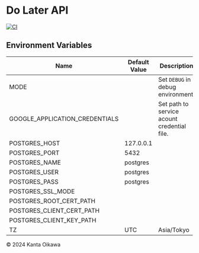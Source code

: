 # Do Later API

[![CI](https://github.com/kantacky/dolater-api/actions/workflows/ci.yaml/badge.svg)](https://github.com/kantacky/dolater-api/actions/workflows/ci.yaml)

## Environment Variables

| Name                           | Default Value | Description                                 |
| ------------------------------ | ------------- | ------------------------------------------- |
| MODE                           |               | Set `DEBUG` in debug environment.           |
| GOOGLE_APPLICATION_CREDENTIALS |               | Set path to service acount credential file. |
| POSTGRES_HOST                  | 127.0.0.1     |                                             |
| POSTGRES_PORT                  | 5432          |                                             |
| POSTGRES_NAME                  | postgres      |                                             |
| POSTGRES_USER                  | postgres      |                                             |
| POSTGRES_PASS                  | postgres      |                                             |
| POSTGRES_SSL_MODE              |               |                                             |
| POSTGRES_ROOT_CERT_PATH        |               |                                             |
| POSTGRES_CLIENT_CERT_PATH      |               |                                             |
| POSTGRES_CLIENT_KEY_PATH       |               |                                             |
| TZ                             | UTC           | Asia/Tokyo                                  |

&copy; 2024 Kanta Oikawa
